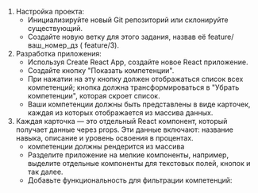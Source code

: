 1. Настройка проекта:
    * Инициализируйте новый Git репозиторий или склонируйте существующий.
    * Создайте новую ветку для этого задания, назвав её feature/ваш_номер_дз (
 feature/3).
2. Разработка приложения:
    * Используя Create React App, создайте новое React приложение.
    * Создайте кнопку "Показать компетенции".  
    * При нажатии на эту кнопку должен отображаться список всех компетенций; кнопка должна трансформироваться в "Убрать компетенции", которая скроет список.
    * Ваши компетенции должны быть представлены в виде карточек, каждая из которых отображается из массива данных.
 3. Каждая карточка — это отдельный React компонент, который получает данные через props. Эти данные включают: название навыка, описание и уровень освоения в процентах.
    * компетенции должны рендерится из массива
    * Разделите приложение на мелкие компоненты, например, выделите отдельные компоненты для текстовых полей, кнопок и так далее.
    * Добавьте функциональность для фильтрации компетенций: